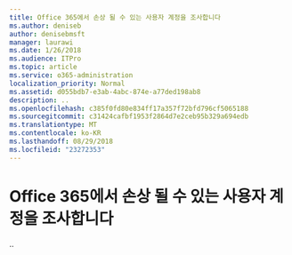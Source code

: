 ```yaml
---
title: Office 365에서 손상 될 수 있는 사용자 계정을 조사합니다
ms.author: deniseb
author: denisebmsft
manager: laurawi
ms.date: 1/26/2018
ms.audience: ITPro
ms.topic: article
ms.service: o365-administration
localization_priority: Normal
ms.assetid: d055bdb7-e3ab-4abc-874e-a77ded198ab8
description: ..
ms.openlocfilehash: c385f0fd80e834ff17a357f72bfd796cf5065188
ms.sourcegitcommit: c31424cafbf1953f2864d7e2ceb95b329a694edb
ms.translationtype: MT
ms.contentlocale: ko-KR
ms.lasthandoff: 08/29/2018
ms.locfileid: "23272353"
---
```

# <a name="investigate-a-user-account-that-might-be-compromised-in-office-365"></a>Office 365에서 손상 될 수 있는 사용자 계정을 조사합니다

..
  

